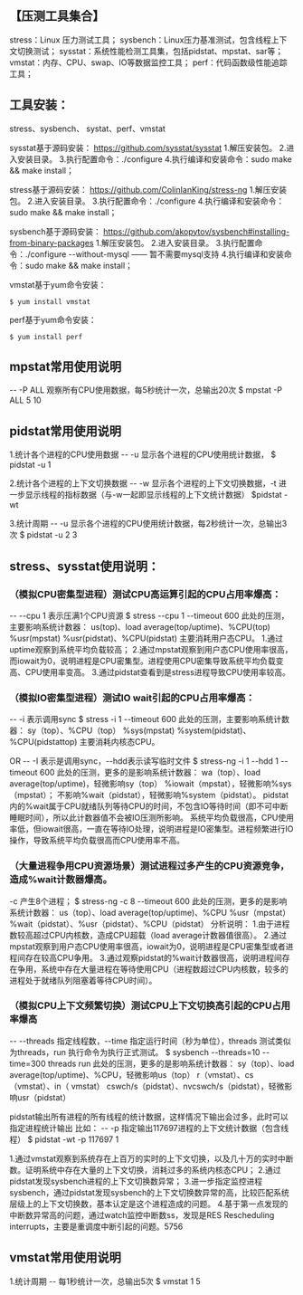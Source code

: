 
## 【压测工具集合】
stress：Linux 压力测试工具；
sysbench：Linux压力基准测试，包含线程上下文切换测试；
sysstat：系统性能检测工具集，包括pidstat、mpstat、sar等；
vmstat：内存、CPU、swap、IO等数据监控工具；
perf：代码函数级性能追踪工具；

## 工具安装：
stress、sysbench、
systat、perf、vmstat

sysstat基于源码安装：
https://github.com/sysstat/sysstat
1.解压安装包。
2.进入安装目录。
3.执行配置命令：./configure
4.执行编译和安装命令：sudo make && make install；


stress基于源码安装：
https://github.com/ColinIanKing/stress-ng
1.解压安装包。
2.进入安装目录。
3.执行配置命令：./configure
4.执行编译和安装命令：sudo make && make install；

sysbench基于源码安装：
https://github.com/akopytov/sysbench#installing-from-binary-packages
1.解压安装包。
2.进入安装目录。
3.执行配置命令：./configure --without-mysql    —— 暂不需要mysql支持
4.执行编译和安装命令：sudo make && make install；


vmstat基于yum命令安装：
```
$ yum install vmstat
```

perf基于yum命令安装：
```
$ yum install perf
```

## mpstat常用使用说明
-- -P ALL 观察所有CPU使用数据，每5秒统计一次，总输出20次
$ mpstat -P ALL 5 10



## pidstat常用使用说明
1.统计各个进程的CPU使用数据
-- -u 显示各个进程的CPU使用统计数据，
$ pidstat -u 1

2.统计各个进程的上下文切换数据
-- -w 显示各个进程的上下文切换数据，-t 进一步显示线程的指标数据（与-w一起即显示线程的上下文统计数据）
$pidstat -wt

3.统计周期
-- -u 显示各个进程的CPU使用统计数据，每2秒统计一次，总输出3次
$ pidstat -u 2 3


## stress、sysstat使用说明：
### （模拟CPU密集型进程）测试CPU高运算引起的CPU占用率爆高：
-- --cpu 1 表示压满1个CPU资源
$ stress --cpu 1 --timeout 600
此处的压测，主要影响系统计数器：
us(top)、load average(top/uptime)、%CPU(top)
%usr(mpstat)
%usr(pidstat)、%CPU(pidstat)
主要消耗用户态CPU。
1.通过uptime观察到系统平均负载较高；
2.通过mpstat观察到用户态CPU使用率很高，而iowait为0，说明进程是CPU密集型。进程使用CPU密集导致系统平均负载变高、CPU使用率变高。
3.通过pidstat查看到是stress进程导致CPU使用率较高。


### （模拟IO密集型进程）测试IO wait引起的CPU占用率爆高：
-- -i 表示调用sync
$ stress -i 1 --timeout 600
此处的压测，主要影响系统计数器：
sy（top）、%CPU（top）
%sys(mpstat)
%system(pidstat)、%CPU(pidstattop)
主要消耗内核态CPU。

OR
-- -I 表示是调用sync，--hdd表示读写临时文件
$ stress-ng -i 1 --hdd 1 --timeout 600
此处的压测，更多的是影响系统计数器：
wa（top）、load average(top/uptime)，轻微影响sy（top）
%iowait（mpstat），轻微影响%sys（mpstat）；
不影响%wait（pidstat），轻微影响%system（pidstat）。
pidstat内的%wait属于CPU就绪队列等待CPU的时间，不包含IO等待时间（即不可中断睡眠时间），所以此计数器值不会被IO压测所影响。
系统平均负载很高，CPU使用率低，但iowait很高，一直在等待IO处理，说明进程是IO密集型。进程频繁进行IO操作，导致系统平均负载很高而CPU使用率不高。


### （大量进程争用CPU资源场景）测试进程过多产生的CPU资源竞争，造成%wait计数器爆高。
-c 产生8个进程；
$ stress-ng -c 8 --timeout 600
此处的压测，更多的是影响系统计数器：
us（top）、load average(top/uptime)、%CPU
%usr（mpstat）
%wait（pidstat）、%usr（pidstat）、%CPU（pidstat）
分析说明：
1.由于进程数较高超过CPU内核数，造成CPU超载（load average计数器值很高）。
2.通过mpstat观察到用户态CPU使用率很高，iowait为0，说明进程是CPU密集型或者进程间存在较高CPU争用。
3.通过观察pidstat的%wait计数器很高，说明进程间存在争用，系统中存在大量进程在等待使用CPU（进程数超过CPU内核数，较多的进程处于就绪队列阻塞着等待CPU时间）。


### （模拟CPU上下文频繁切换）测试CPU上下文切换高引起的CPU占用率爆高
-- --threads 指定线程数，--time 指定运行时间（秒为单位），threads 测试类似为threads，run 执行命令为执行正式测试。
$ sysbench --threads=10 --time=300 threads run
此处的压测，更多的是影响系统计数器：
sy（top）、load average(top/uptime)、%CPU，轻微影响us（top）
r（vmstat）、cs（vmstat）、in（ vmstat）
cswch/s（pidstat）、nvcswch/s（pidstat），轻微影响usr（pidstat）

pidstat输出所有进程的所有线程的统计数据，这样情况下输出会过多，此时可以指定进程统计输出
比如：
-- -p 指定输出117697进程的上下文统计数据（包含线程）
$ pidstat -wt -p 117697 1

1.通过vmstat观察到系统存在上百万的实时的上下文切换，以及几十万的实时中断数。证明系统中存在大量的上下文切换，消耗过多的系统内核态CPU；
2.通过pidstat发现sysbench进程的上下文切换数异常；
3.进一步指定监控进程sysbench，通过pidstat发现sysbench的上下文切换数异常的高，比较匹配系统层级上的上下文切换数，基本认定是这个进程造成的问题。
4.基于第一点发现的中断数异常高的问题，通过watch监控中断数ss，发现是RES Rescheduling interrupts，主要是重调度中断引起的问题。5756

## vmstat常用使用说明
1.统计周期
-- 每1秒统计一次，总输出5次
$ vmstat 1 5
